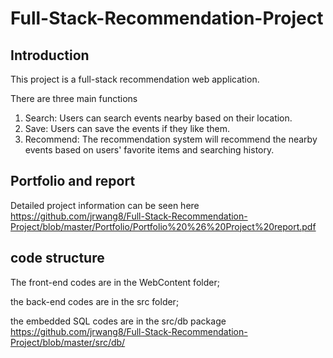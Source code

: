 # Full-Stack-Recommendation-Project

## Introduction
This project is a full-stack recommendation web application.

There are three main functions
1. Search: Users can search events nearby based on their location. 
2. Save: Users can save the events if they like them.
3. Recommend: The recommendation system will recommend the nearby events based on users' favorite items and searching history.

## Portfolio and report
Detailed project information can be seen here
https://github.com/jrwang8/Full-Stack-Recommendation-Project/blob/master/Portfolio/Portfolio%20%26%20Project%20report.pdf

## code structure
The front-end codes are in the WebContent folder; 

the back-end codes are in the src folder; 

the embedded SQL codes are in the src/db package https://github.com/jrwang8/Full-Stack-Recommendation-Project/blob/master/src/db/
